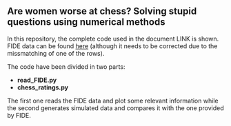 ## Are women worse at chess? Solving stupid questions using numerical methods

In this repository, the complete code used in the document LINK is shown. FIDE data can be found <a href="https://ratings.fide.com/">here</a> (although it needs to be corrected due to the missmatching of one of the rows).

The code have been divided in two parts: 

<ul>
  <li> <b> read_FIDE.py </b> </li>
  <li> <b> chess_ratings.py </b> </li>
</ul>

The first one reads the FIDE data and plot some relevant information while the second generates simulated data and compares it with the one provided by FIDE.
